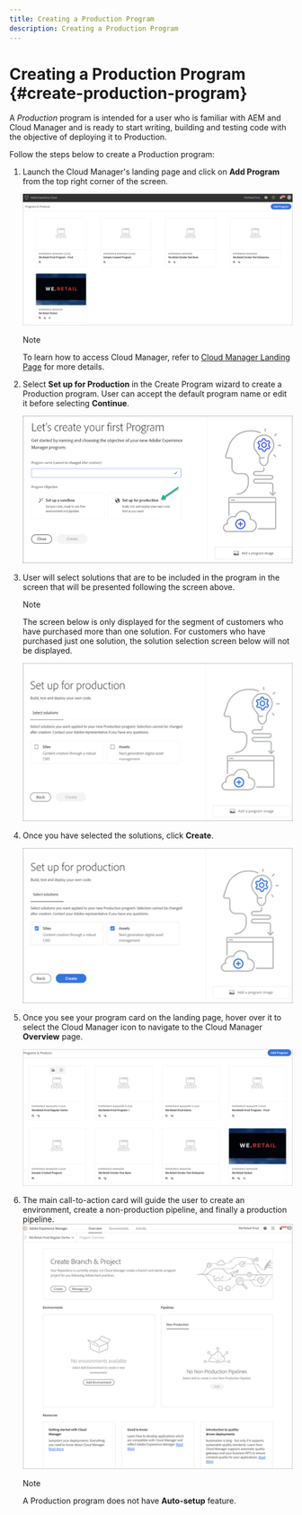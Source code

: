 ```yaml
---
title: Creating a Production Program 
description: Creating a Production Program 
---
```


# Creating a Production Program {#create-production-program}

A *Production* program is intended for a user who is familiar with AEM and Cloud Manager and is ready to start writing, building and testing code with the objective of deploying it to Production.

Follow the steps below to create a Production program:

1. Launch the Cloud Manager's landing page and click on **Add Program** from the top right corner of the screen.

   ![](assets/first_timelogin1.png) 

   >[!NOTE]
   >To learn how to access Cloud Manager, refer to [Cloud Manager Landing Page](/help/onboarding/getting-access-to-aem-in-cloud/first-time-login.md) for more details.

1. Select **Set up for Production** in the Create Program wizard to create a Production program. User can accept the default program name or edit it before selecting **Continue**.

   ![](assets/create-prod1.png)

1. User will select solutions that are to be included in the program in the screen that will be presented following the screen above.

   

   >[!NOTE]
   >
   >The screen below is only displayed for the segment of customers who have purchased more than one solution. For customers who have purchased just one solution, the solution selection screen below will not be displayed.

   ![](assets/set-up-prod2.png)

1. Once you have selected the solutions, click **Create**.

   ![](assets/set-up-prod3.png)

1.  Once you see your program card on the landing page, hover over it to select the Cloud Manager icon to navigate to the Cloud Manager **Overview** page. 

    ![](assets/set-up-prod4.png)

1. The main call-to-action card will guide the user to create an environment, create a non-production pipeline, and finally a production pipeline.
   ![](assets/set-up-prod5.png)


    >[!NOTE]
    >
    >A Production program does not have **Auto-setup** feature.